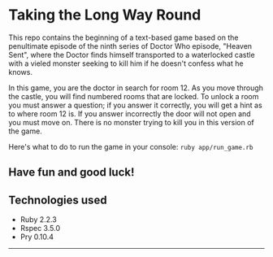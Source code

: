 # Taking the Long Way Round

This repo contains the beginning of a text-based game based on the penultimate episode of the ninth series of Doctor Who episode, "Heaven Sent", where the Doctor finds himself transported to a waterlocked castle with a vieled monster seeking to kill him if he doesn't confess what he knows. 

In this game, you are the doctor in search for room 12. As you move through the castle, you will find numbered rooms that are locked. To unlock a room you must answer a question; if you answer it correctly, you will get a hint as to where room 12 is. If you answer incorrectly the door will not open and you must move on. There is no monster trying to kill you in this version of the game.

Here's what to do to run the game in your console:
`ruby app/run_game.rb`

Have fun and good luck!
---

## Technologies used 
* Ruby 2.2.3
* Rspec 3.5.0
* Pry 0.10.4

---


 
